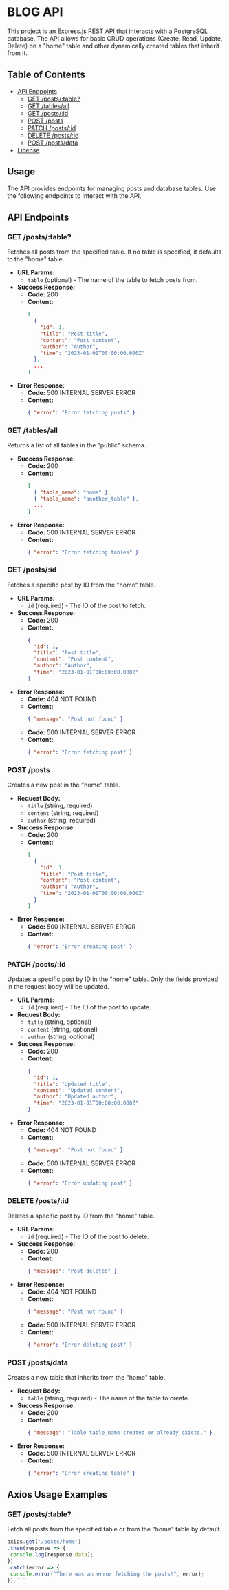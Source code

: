 # BLOG API

This project is an Express.js REST API that interacts with a PostgreSQL database. The API allows for basic CRUD operations (Create, Read, Update, Delete) on a "home" table and other dynamically created tables that inherit from it.

## Table of Contents

- [API Endpoints](#api-endpoints)
  - [GET /posts/:table?](#get-poststable)
  - [GET /tables/all](#get-tablesall)
  - [GET /posts/:id](#get-postsid)
  - [POST /posts](#post-posts)
  - [PATCH /posts/:id](#patch-postsid)
  - [DELETE /posts/:id](#delete-postsid)
  - [POST /posts/data](#post-postsdata)
- [License](#license)


## Usage

The API provides endpoints for managing posts and database tables. Use the following endpoints to interact with the API.

## API Endpoints

### GET /posts/:table?

Fetches all posts from the specified table. If no table is specified, it defaults to the "home" table.

- **URL Params:**
  - `table` (optional) - The name of the table to fetch posts from.
- **Success Response:**
  - **Code:** 200
  - **Content:** 
    ```json
    [
      { 
        "id": 1, 
        "title": "Post title", 
        "content": "Post content", 
        "author": "Author", 
        "time": "2023-01-01T00:00:00.000Z" 
      },
      ...
    ]
    ```
- **Error Response:**
  - **Code:** 500 INTERNAL SERVER ERROR
  - **Content:** 
    ```json
    { "error": "Error fetching posts" }
    ```

### GET /tables/all

Returns a list of all tables in the "public" schema.

- **Success Response:**
  - **Code:** 200
  - **Content:** 
    ```json
    [
      { "table_name": "home" }, 
      { "table_name": "another_table" }, 
      ...
    ]
    ```
- **Error Response:**
  - **Code:** 500 INTERNAL SERVER ERROR
  - **Content:** 
    ```json
    { "error": "Error fetching tables" }
    ```

### GET /posts/:id

Fetches a specific post by ID from the "home" table.

- **URL Params:**
  - `id` (required) - The ID of the post to fetch.
- **Success Response:**
  - **Code:** 200
  - **Content:** 
    ```json
    { 
      "id": 1, 
      "title": "Post title", 
      "content": "Post content", 
      "author": "Author", 
      "time": "2023-01-01T00:00:00.000Z" 
    }
    ```
- **Error Response:**
  - **Code:** 404 NOT FOUND
  - **Content:** 
    ```json
    { "message": "Post not found" }
    ```
  - **Code:** 500 INTERNAL SERVER ERROR
  - **Content:** 
    ```json
    { "error": "Error fetching post" }
    ```

### POST /posts

Creates a new post in the "home" table.

- **Request Body:**
  - `title` (string, required)
  - `content` (string, required)
  - `author` (string, required)
- **Success Response:**
  - **Code:** 200
  - **Content:** 
    ```json
    [
      { 
        "id": 1, 
        "title": "Post title", 
        "content": "Post content", 
        "author": "Author", 
        "time": "2023-01-01T00:00:00.000Z" 
      }
    ]
    ```
- **Error Response:**
  - **Code:** 500 INTERNAL SERVER ERROR
  - **Content:** 
    ```json
    { "error": "Error creating post" }
    ```

### PATCH /posts/:id

Updates a specific post by ID in the "home" table. Only the fields provided in the request body will be updated.

- **URL Params:**
  - `id` (required) - The ID of the post to update.
- **Request Body:**
  - `title` (string, optional)
  - `content` (string, optional)
  - `author` (string, optional)
- **Success Response:**
  - **Code:** 200
  - **Content:** 
    ```json
    { 
      "id": 1, 
      "title": "Updated title", 
      "content": "Updated content", 
      "author": "Updated author", 
      "time": "2023-01-01T00:00:00.000Z" 
    }
    ```
- **Error Response:**
  - **Code:** 404 NOT FOUND
  - **Content:** 
    ```json
    { "message": "Post not found" }
    ```
  - **Code:** 500 INTERNAL SERVER ERROR
  - **Content:** 
    ```json
    { "error": "Error updating post" }
    ```

### DELETE /posts/:id

Deletes a specific post by ID from the "home" table.

- **URL Params:**
  - `id` (required) - The ID of the post to delete.
- **Success Response:**
  - **Code:** 200
  - **Content:** 
    ```json
    { "message": "Post deleted" }
    ```
- **Error Response:**
  - **Code:** 404 NOT FOUND
  - **Content:** 
    ```json
    { "message": "Post not found" }
    ```
  - **Code:** 500 INTERNAL SERVER ERROR
  - **Content:** 
    ```json
    { "error": "Error deleting post" }
    ```

### POST /posts/data

Creates a new table that inherits from the "home" table.

- **Request Body:**
  - `table` (string, required) - The name of the table to create.
- **Success Response:**
  - **Code:** 200
  - **Content:** 
    ```json
    { "message": "Table table_name created or already exists." }
    ```
- **Error Response:**
  - **Code:** 500 INTERNAL SERVER ERROR
  - **Content:** 
    ```json
    { "error": "Error creating table" }
    ```

## Axios Usage Examples

### GET /posts/:table?

Fetch all posts from the specified table or from the "home" table by default.

```javascript
axios.get('/posts/home')
.then(response => {
 console.log(response.data);
})
.catch(error => {
 console.error("There was an error fetching the posts!", error);
});```

